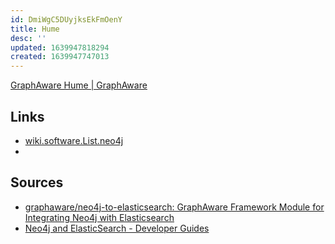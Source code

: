 ```yaml
---
id: DmiWgC5DUyjksEkFmOenY
title: Hume
desc: ''
updated: 1639947818294
created: 1639947747013
---
```


[GraphAware Hume | GraphAware](https://graphaware.com/products/hume/)

## Links

* [wiki.software.List.neo4j](neo4j.md)
* [](Elasticsearch%7Cwiki.software.List.Elasticsearch#elasticsearch)

## Sources

* [graphaware/neo4j-to-elasticsearch: GraphAware Framework Module for Integrating Neo4j with Elasticsearch](https://github.com/graphaware/neo4j-to-elasticsearch)
* [Neo4j and ElasticSearch - Developer Guides](https://neo4j.com/developer/elastic-search/)